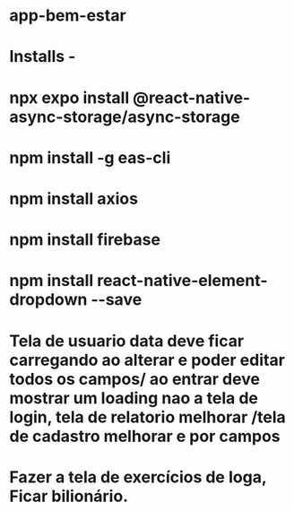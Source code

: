 # app-bem-estar

# Installs - 

# npx expo install @react-native-async-storage/async-storage

# npm install -g eas-cli

# npm install axios

# npm install firebase

# npm install react-native-element-dropdown --save

# Tela de usuario data deve ficar carregando ao alterar e poder editar todos os campos/ ao entrar deve mostrar um loading nao a tela de login, tela de relatorio melhorar /tela de cadastro melhorar e por campos

# Fazer a tela de exercícios de Ioga, Ficar bilionário.
